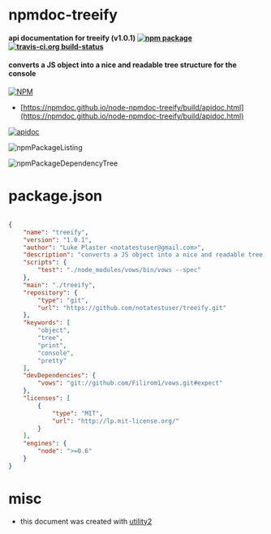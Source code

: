# npmdoc-treeify

#### api documentation for  treeify (v1.0.1)  [![npm package](https://img.shields.io/npm/v/npmdoc-treeify.svg?style=flat-square)](https://www.npmjs.org/package/npmdoc-treeify) [![travis-ci.org build-status](https://api.travis-ci.org/npmdoc/node-npmdoc-treeify.svg)](https://travis-ci.org/npmdoc/node-npmdoc-treeify)

#### converts a JS object into a nice and readable tree structure for the console

[![NPM](https://nodei.co/npm/treeify.png?downloads=true&downloadRank=true&stars=true)](https://www.npmjs.com/package/treeify)

- [https://npmdoc.github.io/node-npmdoc-treeify/build/apidoc.html](https://npmdoc.github.io/node-npmdoc-treeify/build/apidoc.html)

[![apidoc](https://npmdoc.github.io/node-npmdoc-treeify/build/screenCapture.buildCi.browser.%252Ftmp%252Fbuild%252Fapidoc.html.png)](https://npmdoc.github.io/node-npmdoc-treeify/build/apidoc.html)

![npmPackageListing](https://npmdoc.github.io/node-npmdoc-treeify/build/screenCapture.npmPackageListing.svg)

![npmPackageDependencyTree](https://npmdoc.github.io/node-npmdoc-treeify/build/screenCapture.npmPackageDependencyTree.svg)



# package.json

```json

{
    "name": "treeify",
    "version": "1.0.1",
    "author": "Luke Plaster <notatestuser@gmail.com>",
    "description": "converts a JS object into a nice and readable tree structure for the console",
    "scripts": {
        "test": "./node_modules/vows/bin/vows --spec"
    },
    "main": "./treeify",
    "repository": {
        "type": "git",
        "url": "https://github.com/notatestuser/treeify.git"
    },
    "keywords": [
        "object",
        "tree",
        "print",
        "console",
        "pretty"
    ],
    "devDependencies": {
        "vows": "git://github.com/Filirom1/vows.git#expect"
    },
    "licenses": [
        {
            "type": "MIT",
            "url": "http://lp.mit-license.org/"
        }
    ],
    "engines": {
        "node": ">=0.6"
    }
}
```



# misc
- this document was created with [utility2](https://github.com/kaizhu256/node-utility2)
